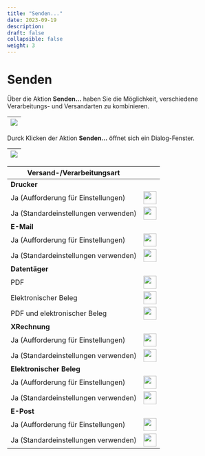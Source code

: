```yaml
---
title: "Senden..."
date: 2023-09-19
description: 
draft: false
collapsible: false
weight: 3
---
```


# Senden

Über die Aktion **Senden...** haben Sie die Möglichkeit, verschiedene Verarbeitungs- und Versandarten zu kombinieren.

|![](images/apps/custom-filename/de/custom-send.png)|
|-|

Durck Klicken der Aktion **Senden...** öffnet sich ein Dialog-Fenster.

|![](images/apps/custom-filename/de/custom-send-dialog.png)|
|-|

| Versand-/Verarbeitungsart |  |
|-|-|
| **Drucker** ||
| Ja (Aufforderung für Einstellungen) | <img src="/images/apps/Addresse_Control/cross.png" width=30 >|
| Ja (Standardeinstellungen verwenden) | <img src="/images/apps/Addresse_Control/cross.png" width=30 >|
| **E-Mail** | |
| Ja (Aufforderung für Einstellungen) | <img src="/images/apps/Addresse_Control/tick.png" width=30 > |
| Ja (Standardeinstellungen verwenden) | <img src="/images/apps/Addresse_Control/tick.png" width=30 > |
| **Datentäger** | |
| PDF | <img src="/images/apps/Addresse_Control/tick.png" width=30 > |
| Elektronischer Beleg | <img src="/images/apps/Addresse_Control/tick.png" width=30 > |
| PDF und elektronischer Beleg | <img src="/images/apps/Addresse_Control/cross.png" width=30 > |
| **XRechnung** 
| Ja (Aufforderung für Einstellungen) | <img src="/images/apps/Addresse_Control/tick.png" width=30 > |
| Ja (Standardeinstellungen verwenden) | <img src="/images/apps/Addresse_Control/tick.png" width=30 > |
| **Elektronischer Beleg** 
| Ja (Aufforderung für Einstellungen) | <img src="/images/apps/Addresse_Control/cross.png" width=30 > |
| Ja (Standardeinstellungen verwenden) | <img src="/images/apps/Addresse_Control/cross.png" width=30 > |
| **E-Post**
| Ja (Aufforderung für Einstellungen) | <img src="/images/apps/Addresse_Control/tick.png" width=30 > |
| Ja (Standardeinstellungen verwenden) | <img src="/images/apps/Addresse_Control/tick.png" width=30 > |
